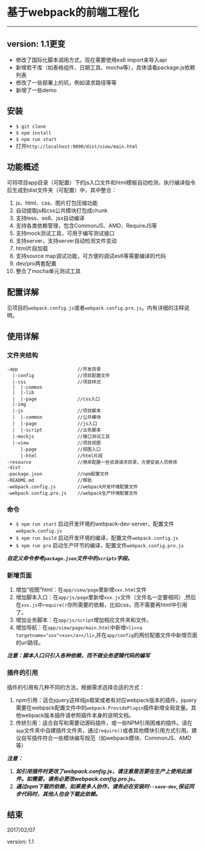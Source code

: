 # 基于webpack的前端工程化 #

----------

## version: 1.1更变 ##
+ 修改了国际化脚本调用方式，现在需要使用es6 import来导入api
+ 新增若干库（如表格组件、日期工具、mocha等），具体请看package.js依赖列表
+ 修改了一些部署上的坑，例如请求路径等等
+ 新增了一些demo

## 安装 ##

 + `$ git clone`
 + `$ npm install`
 + `$ npm run start`
 + 打开`http://localhost:9090/dist/view/main.html`

## 功能概述 ##

可将项目app目录（可配置）下的js入口文件和html模板自动检测，执行编译指令后生成到dist文件夹（可配置）中，其中整合：

1. js、html、css、图片打包压缩功能
2. 自动提取js和css公共模块打包成chunk
3. 支持less、es6、jsx自动编译
4. 支持各类依赖管理，包含CommonJS、AMD、RequireJS等
5. 支持mock测试工具，可用于编写测试接口
6. 支持server，支持server自动检测文件变动
7. html片段加载
8. 支持source map调试功能，可方便的调试es6等需要编译的代码
9. dev/pro两套配置
10. 整合了mocha单元测试工具

## 配置详解 ##

见项目的`webpack.config.js`或者`webpack.config.pro.js`。内有详细的注释说明。

## 使用详解 ##

### 文件夹结构 ###

```
-app                      //开发目录
  |-config                //项目配置文件
  |-css                   //项目样式
  |  |-common 
  |  |-lib
  |  |-page               //css入口
  |-img                   
  |-js                    //项目脚本
  |  |-common             //公共模块
  |  |-page               //js入口
  |  |-script             //业务脚本
  |-mockjs                //接口测试工具
  |-view                  //项目视图
     |-page               //视图入口
     |-html               //html片段
-resource                 //用来配置一些资源请求目录，方便安装人员修改
-dist
-package.json             //npm配置文件
-README.md                //帮助
-webpack.config.js        //webpack开发环境配置文件
-webpack.config.pro.js    //webpack生产环境配置文件
```

### 命令 ###

+ `$ npm run start` 启动开发环境的webpack-dev-server，配置文件`webpack.config.js`
+ `$ npm run build` 启动开发环境的编译，配置文件`webpack.config.js`
+ `$ npm run pro`   启动生产环节的编译，配置文件`webpack.config.pro.js`

***自定义命令参考`package.json`文件中的`scripts`字段。***

### 新增页面 ###

1. 增加“视图”html：在`app/view/page`里新增`xxx.html`文件
2. 增加脚本入口：在`app/js/page`里新增`xxx.js`文件（文件名一定要相同）,然后在`xxx.js`中`require()`你所需要的依赖，比如css，而不需要再html中引用了。
3. 增加业务脚本：在`app/js/script`增加相应文件夹和文件。
4. 增加导航：在`app/view/page/main.html`中新增`<li><a targetname="xxx">xxx</a></li>`,并在`app/config`的两份配置文件中新增页面的url路径。

***注意：脚本入口只引入各种依赖，而不做业务逻辑代码的编写***

### 插件的引用 ###

插件的引用有几种不同的方法，根据需求选择合适的方式：

1. npm引用：适合jquery这样纯js框架或者有对应webpack版本的插件。jquery需要在webpack配置文件中的`webpack.ProvidePlugin`插件新增全局变量。其他webpack版本插件请参照插件本身的说明文档。
2. 传统引用：适合自写和需要动源码插件，或一些NPM引用困难的插件。请在`app`文件夹中自建插件文件夹，通过`require()`或者其他模块引用方式引用。建议自写插件符合一些模块编写规范（如webpack模块、CommonJS、AMD等）

***注意：***

1. ***如引用插件时更改了webpack.config.js，请注意是否要在生产上使用此插件。如需要，请务必更改webpack.config.pro.js。***
2. ***通过npm下载的依赖，如果是多人协作，请务必在安装时`--save-dev`,保证同步代码时，其他人也会下载此依赖。***

## 结束 ##

2017/02/07

version: 1.1